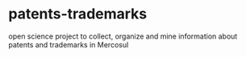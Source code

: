 # patents-trademarks
open science project to collect, organize and mine information about patents and trademarks in Mercosul
